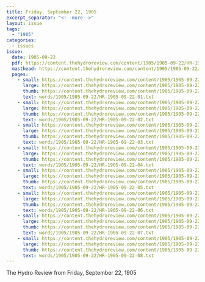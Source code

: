 ```yaml
---
title: Friday, September 22, 1905
excerpt_separator: "<!--more-->"
layout: issue
tags:
  - "1905"
categories:
  - issues
issue:
  date: 1905-09-22
  pdf: https://content.thehydroreview.com/content/1905/1905-09-22/HR-1905-09-22.pdf
  masthead: https://content.thehydroreview.com/content/1905/1905-09-22/masthead/HR-1905-09-22.jpg
  pages:
    - small: https://content.thehydroreview.com/content/1905/1905-09-22/small/HR-1905-09-22-01.jpg
      large: https://content.thehydroreview.com/content/1905/1905-09-22/large/HR-1905-09-22-01.jpg
      thumb: https://content.thehydroreview.com/content/1905/1905-09-22/thumbnails/HR-1905-09-22-01.jpg
      text: words/1905/1905-09-22/HR-1905-09-22-01.txt
    - small: https://content.thehydroreview.com/content/1905/1905-09-22/small/HR-1905-09-22-02.jpg
      large: https://content.thehydroreview.com/content/1905/1905-09-22/large/HR-1905-09-22-02.jpg
      thumb: https://content.thehydroreview.com/content/1905/1905-09-22/thumbnails/HR-1905-09-22-02.jpg
      text: words/1905/1905-09-22/HR-1905-09-22-02.txt
    - small: https://content.thehydroreview.com/content/1905/1905-09-22/small/HR-1905-09-22-03.jpg
      large: https://content.thehydroreview.com/content/1905/1905-09-22/large/HR-1905-09-22-03.jpg
      thumb: https://content.thehydroreview.com/content/1905/1905-09-22/thumbnails/HR-1905-09-22-03.jpg
      text: words/1905/1905-09-22/HR-1905-09-22-03.txt
    - small: https://content.thehydroreview.com/content/1905/1905-09-22/small/HR-1905-09-22-04.jpg
      large: https://content.thehydroreview.com/content/1905/1905-09-22/large/HR-1905-09-22-04.jpg
      thumb: https://content.thehydroreview.com/content/1905/1905-09-22/thumbnails/HR-1905-09-22-04.jpg
      text: words/1905/1905-09-22/HR-1905-09-22-04.txt
    - small: https://content.thehydroreview.com/content/1905/1905-09-22/small/HR-1905-09-22-05.jpg
      large: https://content.thehydroreview.com/content/1905/1905-09-22/large/HR-1905-09-22-05.jpg
      thumb: https://content.thehydroreview.com/content/1905/1905-09-22/thumbnails/HR-1905-09-22-05.jpg
      text: words/1905/1905-09-22/HR-1905-09-22-05.txt
    - small: https://content.thehydroreview.com/content/1905/1905-09-22/small/HR-1905-09-22-06.jpg
      large: https://content.thehydroreview.com/content/1905/1905-09-22/large/HR-1905-09-22-06.jpg
      thumb: https://content.thehydroreview.com/content/1905/1905-09-22/thumbnails/HR-1905-09-22-06.jpg
      text: words/1905/1905-09-22/HR-1905-09-22-06.txt
    - small: https://content.thehydroreview.com/content/1905/1905-09-22/small/HR-1905-09-22-07.jpg
      large: https://content.thehydroreview.com/content/1905/1905-09-22/large/HR-1905-09-22-07.jpg
      thumb: https://content.thehydroreview.com/content/1905/1905-09-22/thumbnails/HR-1905-09-22-07.jpg
      text: words/1905/1905-09-22/HR-1905-09-22-07.txt
    - small: https://content.thehydroreview.com/content/1905/1905-09-22/small/HR-1905-09-22-08.jpg
      large: https://content.thehydroreview.com/content/1905/1905-09-22/large/HR-1905-09-22-08.jpg
      thumb: https://content.thehydroreview.com/content/1905/1905-09-22/thumbnails/HR-1905-09-22-08.jpg
      text: words/1905/1905-09-22/HR-1905-09-22-08.txt
---
```


The Hydro Review from Friday, September 22, 1905

<!--more-->

